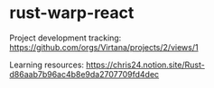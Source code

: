 # rust-warp-react

Project development tracking: https://github.com/orgs/Virtana/projects/2/views/1

Learning resources: https://chris24.notion.site/Rust-d86aab7b96ac4b8e9da2707709fd4dec